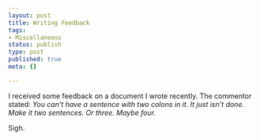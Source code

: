 ```yaml
--- 
layout: post
title: Writing Feedback
tags: 
- Miscellaneous
status: publish
type: post
published: true
meta: {}

---
```

I received some feedback on a document I wrote recently. The commentor stated:
  <em>You can’t have a sentence with two colons in it. It just isn’t done. Make it two sentences. Or three. Maybe four.</em>

  Sigh.
